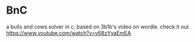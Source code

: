 # BnC
a bulls and cows solver in c. based on 3b1b's video on wordle. check it out https://www.youtube.com/watch?v=v68zYyaEmEA
